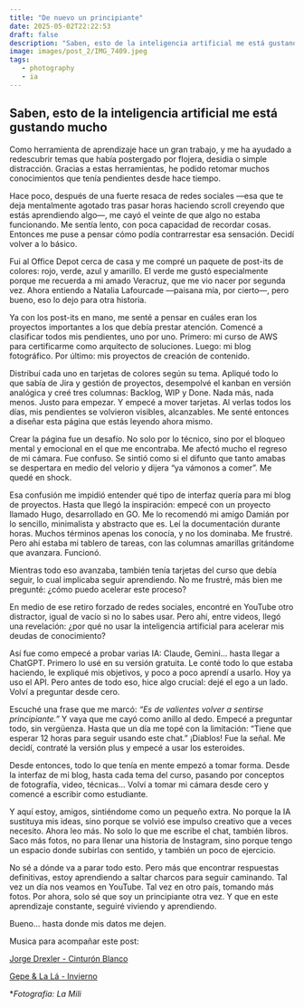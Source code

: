```yaml
---
title: "De nuevo un principiante"
date: 2025-05-02T22:22:53
draft: false
description: "Saben, esto de la inteligencia artificial me está gustando mucho. Como herramienta de aprendizaje hace un gran trabajo, y me ha ayudado a redescubrir temas que había postergado por flojera, desidia o simple distracción. Gracias a estas herramientas, he podido retomar muchos conocimientos que tenía pendien... Leer más."
image: images/post_2/IMG_7409.jpeg
tags:
   - photography
   - ia
---
```


## Saben, esto de la inteligencia artificial me está gustando mucho

Como herramienta de aprendizaje hace un gran trabajo, y me ha ayudado a redescubrir temas que había postergado por flojera, desidia o simple distracción. Gracias a estas herramientas, he podido retomar muchos conocimientos que tenía pendientes desde hace tiempo.

Hace poco, después de una fuerte resaca de redes sociales —esa que te deja mentalmente agotado tras pasar horas haciendo scroll creyendo que estás aprendiendo algo—, me cayó el veinte de que algo no estaba funcionando. Me sentía lento, con poca capacidad de recordar cosas. Entonces me puse a pensar cómo podía contrarrestar esa sensación. Decidí volver a lo básico.

Fui al Office Depot cerca de casa y me compré un paquete de post-its de colores: rojo, verde, azul y amarillo. El verde me gustó especialmente porque me recuerda a mi amado Veracruz, que me vio nacer por segunda vez. Ahora entiendo a Natalia Lafourcade —paisana mía, por cierto—, pero bueno, eso lo dejo para otra historia.

Ya con los post-its en mano, me senté a pensar en cuáles eran los proyectos importantes a los que debía prestar atención. Comencé a clasificar todos mis pendientes, uno por uno. Primero: mi curso de AWS para certificarme como arquitecto de soluciones. Luego: mi blog fotográfico. Por último: mis proyectos de creación de contenido.

Distribuí cada uno en tarjetas de colores según su tema. Apliqué todo lo que sabía de Jira y gestión de proyectos, desempolvé el kanban en versión analógica y creé tres columnas: Backlog, WIP y Done. Nada más, nada menos. Justo para empezar. Y empecé a mover tarjetas. Al verlas todos los días, mis pendientes se volvieron visibles, alcanzables. Me senté entonces a diseñar esta página que estás leyendo ahora mismo.

Crear la página fue un desafío. No solo por lo técnico, sino por el bloqueo mental y emocional en el que me encontraba. Me afectó mucho el regreso de mi cámara. Fue confuso. Se sintió como si el difunto que tanto amabas se despertara en medio del velorio y dijera “ya vámonos a comer”. Me quedé en shock.

Esa confusión me impidió entender qué tipo de interfaz quería para mi blog de proyectos. Hasta que llegó la inspiración: empecé con un proyecto llamado Hugo, desarrollado en GO. Me lo recomendó mi amigo Damián por lo sencillo, minimalista y abstracto que es. Leí la documentación durante horas. Muchos términos apenas los conocía, y no los dominaba. Me frustré. Pero ahí estaba mi tablero de tareas, con las columnas amarillas gritándome que avanzara. Funcionó.

Mientras todo eso avanzaba, también tenía tarjetas del curso que debía seguir, lo cual implicaba seguir aprendiendo. No me frustré, más bien me pregunté: ¿cómo puedo acelerar este proceso?

En medio de ese retiro forzado de redes sociales, encontré en YouTube otro distractor, igual de vacío si no lo sabes usar. Pero ahí, entre videos, llegó una revelación: ¿por qué no usar la inteligencia artificial para acelerar mis deudas de conocimiento?

Así fue como empecé a probar varias IA: Claude, Gemini… hasta llegar a ChatGPT. Primero lo usé en su versión gratuita. Le conté todo lo que estaba haciendo, le expliqué mis objetivos, y poco a poco aprendí a usarlo. Hoy ya uso el API. Pero antes de todo eso, hice algo crucial: dejé el ego a un lado. Volví a preguntar desde cero.

Escuché una frase que me marcó: *“Es de valientes volver a sentirse principiante.”* Y vaya que me cayó como anillo al dedo. Empecé a preguntar todo, sin vergüenza. Hasta que un día me topé con la limitación: “Tiene que esperar 12 horas para seguir usando este chat.” ¡Diablos! Fue la señal. Me decidí, contraté la versión plus y empecé a usar los esteroides.

Desde entonces, todo lo que tenía en mente empezó a tomar forma. Desde la interfaz de mi blog, hasta cada tema del curso, pasando por conceptos de fotografía, video, técnicas… Volví a tomar mi cámara desde cero y comencé a escribir como estudiante.

Y aquí estoy, amigos, sintiéndome como un pequeño extra. No porque la IA sustituya mis ideas, sino porque se volvió ese impulso creativo que a veces necesito. Ahora leo más. No solo lo que me escribe el chat, también libros. Saco más fotos, no para llenar una historia de Instagram, sino porque tengo un espacio donde subirlas con sentido, y también un poco de ejercicio.

No sé a dónde va a parar todo esto. Pero más que encontrar respuestas definitivas, estoy aprendiendo a saltar charcos para seguir caminando. Tal vez un día nos veamos en YouTube. Tal vez en otro país, tomando más fotos. Por ahora, solo sé que soy un principiante otra vez. Y que en este aprendizaje constante, seguiré viviendo y aprendiendo.

Bueno… hasta donde mis datos me dejen.

Musica para acompañar este post:

[Jorge Drexler - Cinturón Blanco](https://open.spotify.com/track/1iPN0QFhkskPFIXpBuI30U?si=b138495fa5f54586)

[Gepe & La Lá - Invierno](https://open.spotify.com/track/5VEgNXHF56eNpIwqzXdwx5?si=e3a1202091c44a99)

**Fotografia: La Mili*

